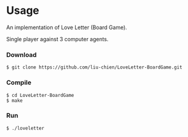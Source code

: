 # Usage
An implementation of Love Letter (Board Game).

Single player against 3 computer agents.

### Download
```
$ git clone https://github.com/liu-chien/LoveLetter-BoardGame.git
```
### Compile
```
$ cd LoveLetter-BoardGame
$ make
```

### Run
```
$ ./loveletter
```
